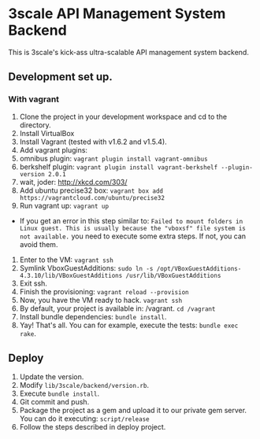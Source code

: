 # 3scale API Management System Backend

This is 3scale's kick-ass ultra-scalable API management system backend.

## Development set up.

### With vagrant

1. Clone the project in your development workspace and cd to the directory.
2. Install VirtualBox
3. Install Vagrant (tested with v1.6.2 and v1.5.4).
4. Add vagrant plugins:
  1. omnibus plugin: `vagrant plugin install vagrant-omnibus`
  2. berkshelf plugin: `vagrant plugin install vagrant-berkshelf --plugin-version 2.0.1`
5. wait, joder: http://xkcd.com/303/
6. Add ubuntu precise32 box: `vagrant box add https://vagrantcloud.com/ubuntu/precise32`
7. Run vagrant up: `vagrant up`
  - If you get an error in this step similar to: `Failed to mount folders in Linux guest. This is usually because
the "vboxsf" file system is not available.` you need to execute some extra steps. If not, you can avoid them.
  1. Enter to the VM: `vagrant ssh`
  2. Symlink VboxGuestAdditions: `sudo ln -s /opt/VBoxGuestAdditions-4.3.10/lib/VBoxGuestAdditions /usr/lib/VBoxGuestAdditions`
  3. Exit ssh.
  4. Finish the provisioning: `vagrant reload --provision`
8. Now, you have the VM ready to hack. `vagrant ssh`
9. By default, your project is available in: /vagrant. `cd /vagrant`
10. Install bundle dependencies: `bundle install`.
11. Yay! That's all. You can for example, execute the tests: `bundle exec rake`.

## Deploy

1. Update the version.
  1. Modify `lib/3scale/backend/version.rb`.
  2. Execute `bundle install`.
  3. Git commit and push.
2. Package the project as a gem and upload it to our private gem server.
You can do it executing: `script/release`
3. Follow the steps described in deploy project.
